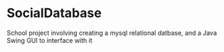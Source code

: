 # SocialDatabase
School project involving creating a mysql relational datbase, and a Java Swing GUI to interface with it
